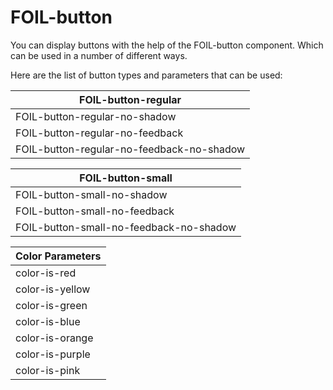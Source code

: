 # FOIL-button

You can display buttons with the help of the FOIL-button component. Which can be used in a number of different ways. 



Here are the list of button types and parameters that can be used: 



| FOIL-button-regular                       |
| ----------------------------------------- |
| FOIL-button-regular-no-shadow             |
| FOIL-button-regular-no-feedback           |
| FOIL-button-regular-no-feedback-no-shadow |



| FOIL-button-small                       |
| --------------------------------------- |
| FOIL-button-small-no-shadow             |
| FOIL-button-small-no-feedback           |
| FOIL-button-small-no-feedback-no-shadow |



| Color Parameters                              |
| ----------------------------------------------|
| color-is-red                                  |
| color-is-yellow                               |
| color-is-green				|
| color-is-blue                                 |
| color-is-orange                               |
| color-is-purple                               |
| color-is-pink                                 |